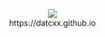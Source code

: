 <p align="center">
  <img src="https://avatars2.githubusercontent.com/u/8672221?s=150&v=4">
  <br/>
  https://datcxx.github.io
</p>
<br/>
<br/>
